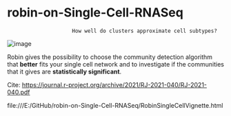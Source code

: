 # robin-on-Single-Cell-RNASeq

                         How well do clusters approximate cell subtypes?


![image](https://user-images.githubusercontent.com/44773104/144223969-d1de527a-15a4-4914-9de9-85a053e68842.png)


Robin gives the possibility to choose the community detection algorithm that **better** fits your single cell network and to investigate if the communities that it gives are **statistically significant**.

Cite:
https://journal.r-project.org/archive/2021/RJ-2021-040/RJ-2021-040.pdf



file:///E:/GitHub/robin-on-Single-Cell-RNASeq/RobinSingleCellVignette.html
